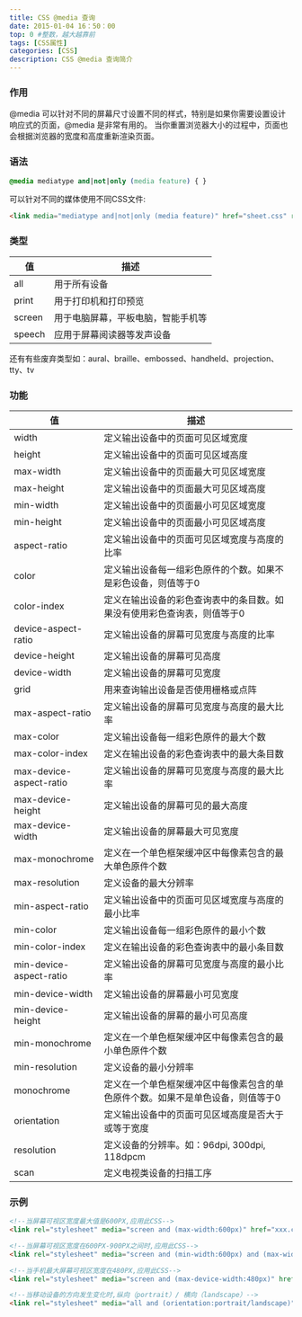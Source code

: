 ```yaml
---
title: CSS @media 查询
date: 2015-01-04 16：50：00
top: 0 #整数，越大越靠前
tags: [CSS属性]
categories: [CSS]
description: CSS @media 查询简介
---
```




### 作用
@media 可以针对不同的屏幕尺寸设置不同的样式，特别是如果你需要设置设计响应式的页面，@media 是非常有用的。
当你重置浏览器大小的过程中，页面也会根据浏览器的宽度和高度重新渲染页面。

<!-- more -->


### 语法
``` css
@media mediatype and|not|only (media feature) { }
```


可以针对不同的媒体使用不同CSS文件:
``` html
<link media="mediatype and|not|only (media feature)" href="sheet.css" rel="stylesheet">
```


### 类型
值 | 描述
---|---
all        | 用于所有设备
print      | 用于打印机和打印预览
screen     | 用于电脑屏幕，平板电脑，智能手机等
speech     | 应用于屏幕阅读器等发声设备

还有有些废弃类型如：aural、braille、embossed、handheld、projection、tty、tv


### 功能
值 | 描述
---|---
width                   | 定义输出设备中的页面可见区域宽度
height                  | 定义输出设备中的页面可见区域高度
max-width               | 定义输出设备中的页面最大可见区域宽度
max-height              | 定义输出设备中的页面最大可见区域高度
min-width               | 定义输出设备中的页面最小可见区域宽度
min-height              | 定义输出设备中的页面最小可见区域高度
aspect-ratio            | 定义输出设备中的页面可见区域宽度与高度的比率
color                   | 定义输出设备每一组彩色原件的个数。如果不是彩色设备，则值等于0
color-index             | 定义在输出设备的彩色查询表中的条目数。如果没有使用彩色查询表，则值等于0
device-aspect-ratio     | 定义输出设备的屏幕可见宽度与高度的比率
device-height           | 定义输出设备的屏幕可见高度
device-width            | 定义输出设备的屏幕可见宽度
grid                    | 用来查询输出设备是否使用栅格或点阵
max-aspect-ratio        | 定义输出设备的屏幕可见宽度与高度的最大比率
max-color               | 定义输出设备每一组彩色原件的最大个数
max-color-index         | 定义在输出设备的彩色查询表中的最大条目数
max-device-aspect-ratio | 定义输出设备的屏幕可见宽度与高度的最大比率
max-device-height       | 定义输出设备的屏幕可见的最大高度
max-device-width        | 定义输出设备的屏幕最大可见宽度
max-monochrome          | 定义在一个单色框架缓冲区中每像素包含的最大单色原件个数
max-resolution          | 定义设备的最大分辨率
min-aspect-ratio        | 定义输出设备中的页面可见区域宽度与高度的最小比率
min-color               | 定义输出设备每一组彩色原件的最小个数
min-color-index         | 定义在输出设备的彩色查询表中的最小条目数
min-device-aspect-ratio | 定义输出设备的屏幕可见宽度与高度的最小比率
min-device-width        | 定义输出设备的屏幕最小可见宽度
min-device-height       | 定义输出设备的屏幕的最小可见高度
min-monochrome          | 定义在一个单色框架缓冲区中每像素包含的最小单色原件个数
min-resolution          | 定义设备的最小分辨率
monochrome              | 定义在一个单色框架缓冲区中每像素包含的单色原件个数。如果不是单色设备，则值等于0
orientation             | 定义输出设备中的页面可见区域高度是否大于或等于宽度
resolution              | 定义设备的分辨率。如：96dpi, 300dpi, 118dpcm
scan                    | 定义电视类设备的扫描工序


### 示例
``` html
<!--当屏幕可视区宽度最大值是600PX,应用此CSS-->
<link rel="stylesheet" media="screen and (max-width:600px)" href="xxx.css">

<!--当屏幕可视区宽度在600PX-900PX之间时,应用此CSS-->
<link rel="stylesheet" media="screen and (min-width:600px) and (max-width:900px)" href="xxx.css">

<!--当手机最大屏幕可视区宽度在480PX,应用此CSS-->
<link rel="stylesheet" media="screen and (max-device-width:480px)" href="xxx.css">

<!--当移动设备的方向发生变化时,纵向（portrait）/ 横向（landscape）-->
<link rel="stylesheet" media="all and (orientation:portrait/landscape)" href="xxx.css">
```

